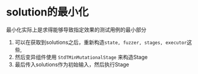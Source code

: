 # solution的最小化
最小化实际上是求得能够导致指定效果的测试用例的最小部分

1. 可以在获取到solutions之后，重新构造`state, fuzzer, stages, executor`这些,
2. 然后变异组件使用 `StdTMinMutationalStage` 来构造Stage
3. 最后传入solutions作为初始输入，然后执行Stage




